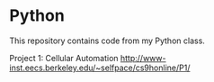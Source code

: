 Python
======
This repository contains code from my Python class.

Project 1: Cellular Automation
http://www-inst.eecs.berkeley.edu/~selfpace/cs9honline/P1/
